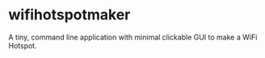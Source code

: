 # wifihotspotmaker
A tiny, command line application with minimal clickable GUI to make a WiFi Hotspot.
